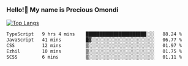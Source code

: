 ### Hello!👋 My name is Precious Omondi 

[![Top Langs](https://github-readme-stats.vercel.app/api/top-langs/?username=Presho99&langs_count=8&theme=dark)](https://github.com/Presho99/github-readme-stats)



<!--START_SECTION:waka-->

```txt
TypeScript   9 hrs 4 mins    ██████████████████████░░░   88.24 %
JavaScript   41 mins         █▓░░░░░░░░░░░░░░░░░░░░░░░   06.77 %
CSS          12 mins         ▒░░░░░░░░░░░░░░░░░░░░░░░░   01.97 %
Ezhil        10 mins         ▒░░░░░░░░░░░░░░░░░░░░░░░░   01.75 %
SCSS         6 mins          ▒░░░░░░░░░░░░░░░░░░░░░░░░   01.11 %
```

<!--END_SECTION:waka-->

